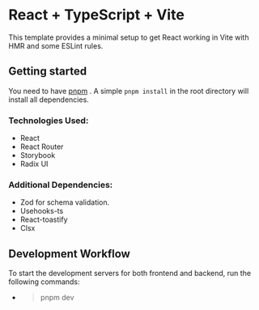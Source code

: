 # React + TypeScript + Vite

This template provides a minimal setup to get React working in Vite with HMR and some ESLint rules.

## Getting started
You need to have [pnpm](https://pnpm.io/) . A simple `pnpm install` in the root directory will install all dependencies.

### Technologies Used:

- React
- React Router
- Storybook
- Radix UI


### Additional Dependencies:

- Zod for schema validation.
- Usehooks-ts
- React-toastify
- Clsx

## Development Workflow

To start the development servers for both frontend and backend, run the following commands:

- > pnpm dev